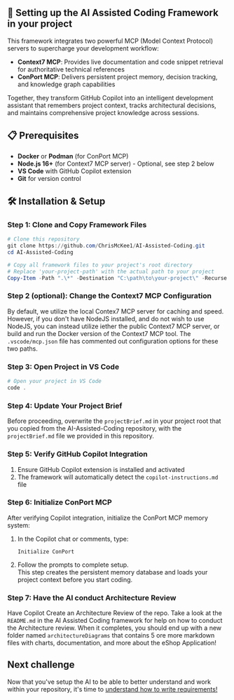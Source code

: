 ## 🚀 Setting up the AI Assisted Coding Framework in your project

This framework integrates two powerful MCP (Model Context Protocol) servers to supercharge your development workflow:

- **Context7 MCP**: Provides live documentation and code snippet retrieval for authoritative technical references
- **ConPort MCP**: Delivers persistent project memory, decision tracking, and knowledge graph capabilities

Together, they transform GitHub Copilot into an intelligent development assistant that remembers project context, tracks architectural decisions, and maintains comprehensive project knowledge across sessions.

## 📋 Prerequisites

- **Docker** or **Podman** (for ConPort MCP)
- **Node.js 16+** (for Context7 MCP server) - Optional, see step 2 below
- **VS Code** with GitHub Copilot extension
- **Git** for version control

## 🛠️ Installation & Setup

### Step 1: Clone and Copy Framework Files

```powershell
# Clone this repository
git clone https://github.com/ChrisMcKee1/AI-Assisted-Coding.git
cd AI-Assisted-Coding

# Copy all framework files to your project's root directory
# Replace 'your-project-path' with the actual path to your project
Copy-Item -Path ".\*" -Destination "C:\path\to\your-project\" -Recurse -Force
```

### Step 2 (optional): Change the Context7 MCP Configuration

By default, we utilize the local Contex7 MCP server for caching and speed. However, if you don't have NodeJS installed, and do not wish to use NodeJS, you can instead utilize iether the public Context7 MCP server, or build and run the Docker version of the Context7 MCP tool. The `.vscode/mcp.json` file has commented out configuration options for these two paths.

### Step 3: Open Project in VS Code

```powershell
# Open your project in VS Code
code .
```
### Step 4: Update Your Project Brief

Before proceeding, overwrite the `projectBrief.md` in your project root that you copied from the AI-Assisted-Coding repository, with the `projectBrief.md` file we provided in this repository.

### Step 5: Verify GitHub Copilot Integration

1. Ensure GitHub Copilot extension is installed and activated
2. The framework will automatically detect the `copilot-instructions.md` file


### Step 6: Initialize ConPort MCP

After verifying Copilot integration, initialize the ConPort MCP memory system:

1. In the Copilot chat or comments, type:  
    ```
    Initialize ConPort
    ```
1. Follow the prompts to complete setup.  
    This step creates the persistent memory database and loads your project context before you start coding.

### Step 7: Have the AI conduct Architecture Review

Have Copilot Create an Architecture Review of the repo. Take a look at the `README.md` in the AI Assisted Coding framework for help on how to conduct the Architecture review. When it completes, you should end up with a new folder named `architectureDiagrams` that contains 5 ore more markdown files with charts, documentation, and more about the eShop Application!

## Next challenge

Now that you've setup the AI to be able to better understand and work within your repository, it's time to [understand how to write requirements!](./2-requirements.md)